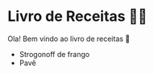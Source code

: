 # Livro de Receitas :man_cook:

Ola! Bem vindo ao livro de receitas :wave:

- Strogonoff de frango
- Pavê
